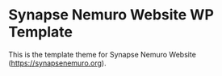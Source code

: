# Synapse Nemuro Website WP Template
This is the template theme for Synapse Nemuro Website (https://synapsenemuro.org).

